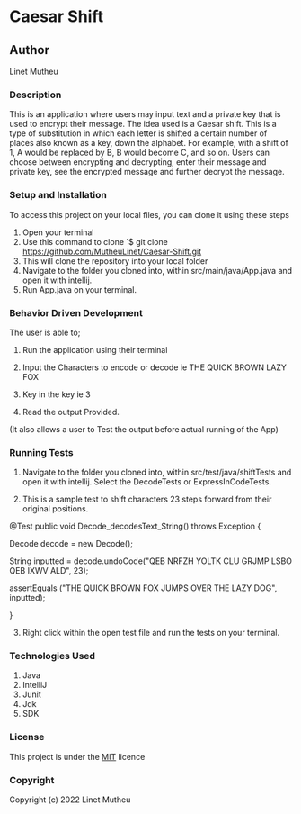 # Caesar Shift

## Author

Linet Mutheu

### Description

This is an application where users may input text and a private key that is used to encrypt their message. The idea used is a Caesar shift. This is a type of substitution in which each letter is shifted a certain number of places also known as a key, down the alphabet. For example, with a shift of 1, A would be replaced by B, B would become C, and so on.
Users can choose between encrypting and decrypting, enter their message and private key, see the encrypted message and further decrypt the message.

### Setup and Installation

To access this project on your local files, you can clone it using these steps

1. Open your terminal
2. Use this command to clone `$ git clone
   https://github.com/MutheuLinet/Caesar-Shift.git
3. This will clone the repository into your local folder
4. Navigate to the folder you cloned into, within src/main/java/App.java and open it with intellij.
5. Run App.java on your terminal.

### Behavior Driven Development
The user is able to;

1. Run the application using their terminal

2. Input the Characters to encode or decode ie THE QUICK BROWN LAZY FOX

3. Key in the key ie 3

4. Read the output Provided.

(It also allows a user to Test the output before actual running of the App)


### Running Tests
1. Navigate to the folder you cloned into, within src/test/java/shiftTests and open it with intellij. Select the DecodeTests or ExpressInCodeTests.

2. This is a sample test to shift characters 23 steps forward from their original positions.
   
@Test
   public void Decode_decodesText_String() throws Exception {

Decode decode = new Decode();

   String inputted = decode.undoCode("QEB NRFZH YOLTK CLU GRJMP LSBO QEB IXWV ALD", 23);
   
assertEquals ("THE QUICK BROWN FOX JUMPS OVER THE LAZY DOG", inputted);
   
}

3. Right click within the open test file and run the tests on your terminal.

### Technologies Used

1. Java
2. IntelliJ
3. Junit
4. Jdk
5. SDK

### License

This project is under the [MIT](LICENSE) licence

### Copyright

Copyright (c) 2022 Linet Mutheu
